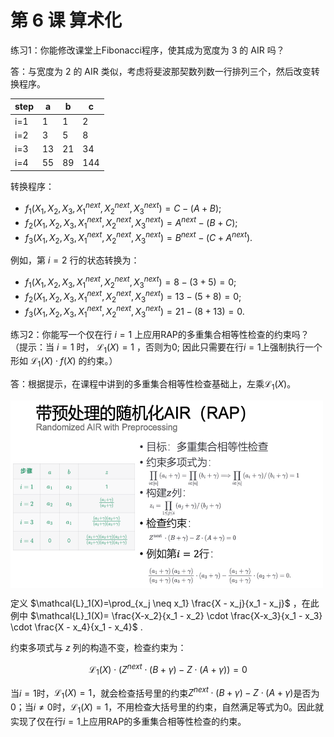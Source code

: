 # 第 6 课 算术化

练习1：你能修改课堂上Fibonacci程序，使其成为宽度为 3 的 AIR 吗？

答：与宽度为 2 的 AIR 类似，考虑将斐波那契数列数一行排列三个，然后改变转换程序。

|step|a|b|c|
|----|----|----|----|
|i=1|1|1|2|
|i=2|3|5|8|
|i=3|13|21|34|
|i=4|55|89|144|

转换程序：
* $f_1(X_1,X_2,X_3,X_1^{next},X_2^{next},X_3^{next}) = C - (A + B)$;
* $f_2(X_1,X_2,X_3,X_1^{next},X_2^{next},X_3^{next}) = A^{next} - (B + C)$;
* $f_3(X_1,X_2,X_3,X_1^{next},X_2^{next},X_3^{next}) = B^{next} - (C + A^{next})$.

例如，第 $i=2$ 行的状态转换为：
* $f_1(X_1,X_2,X_3,X_1^{next},X_2^{next},X_3^{next}) = 8 - (3 + 5) = 0$;
* $f_2(X_1,X_2,X_3,X_1^{next},X_2^{next},X_3^{next}) = 13 - (5 + 8) = 0$;
* $f_3(X_1,X_2,X_3,X_1^{next},X_2^{next},X_3^{next}) = 21 - (8 + 13) = 0$.


练习2：你能写一个仅在行 $i=1$ 上应用RAP的多重集合相等性检查的约束吗？（提示：当 $i=1$ 时， $\mathcal{L}_{1}(X)=1$ ，否则为0; 因此只需要在行$i=1$上强制执行一个形如 $\mathcal{L}_{1}(X) \cdot f(X)$ 的约束。）

答：根据提示，在课程中讲到的多重集合相等性检查基础上，左乘$\mathcal{L}_{1}(X)$。

<img src="lecture6/img/RAP.png" width = "500" height = "300" alt="" align=center />

定义 $\mathcal{L}_1(X)=\prod_{x_j \neq x_1} \frac{X - x_j}{x_1 - x_j}$ ，在此例中 $\mathcal{L}_1(X)= \frac{X-x_2}{x_1 - x_2} \cdot \frac{X-x_3}{x_1 - x_3} \cdot \frac{X - x_4}{x_1 - x_4}$ .

约束多项式与 $z$ 列的构造不变，检查约束为：

$$ 
\mathcal{L_1}(X) \cdot (Z^{next} \cdot (B + \gamma) - Z \cdot (A + \gamma)) = 0
$$

当$i = 1$时，$\mathcal{L_1}(X) = 1$，就会检查括号里的约束$Z^{next} \cdot (B + \gamma) - Z \cdot (A + \gamma)$是否为0；当$i \neq 0$时，$\mathcal{L_1}(X) = 1$，不用检查大括号里的约束，自然满足等式为0。因此就实现了仅在行$i=1$上应用RAP的多重集合相等性检查的约束。